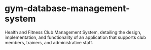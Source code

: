 # gym-database-management-system
Health and Fitness Club Management System, detailing the design, implementation, and functionality of an application that supports club members, trainers, and administrative staff.
